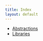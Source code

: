 ```yaml
---
title: Index
layout: default
---
```


- [Abstractions](docs/Abstractions.html)
- [Libraries](docs/Libraries.html)
